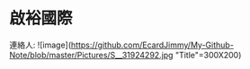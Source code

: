 # 啟裕國際
連絡人:
![image](https://github.com/EcardJimmy/My-Github-Note/blob/master/Pictures/S__31924292.jpg "Title"=300X200)
